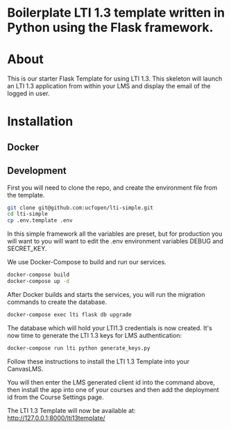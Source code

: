 Boilerplate LTI 1.3 template written in Python using the Flask framework.
==========================================================

# About

This is our starter Flask Template for using LTI 1.3.  This skeleton will launch an LTI 1.3 application from within your LMS and display the email of the logged in user.  

# Installation

## Docker

## Development 

First you will need to clone the repo, and create the environment file from the template.  


```sh
git clone git@github.com:ucfopen/lti-simple.git
cd lti-simple
cp .env.template .env

```

In this simple framework all the variables are preset, but for production you will want to you will want to edit the .env environment variables DEBUG and SECRET_KEY.

We use Docker-Compose to build and run our services.

```sh
docker-compose build
docker-compose up -d
```

After Docker builds and starts the services, you will run the migration commands to create the database.


```sh
docker-compose exec lti flask db upgrade 
```

The database which will hold your LTI1.3 credentials is now created.  It's now time to generate the LTI 1.3 keys for LMS authentication:

```sh
docker-compose run lti python generate_keys.py 
```

Follow these instructions to install the LTI 1.3 Template into your CanvasLMS. 

You will then enter the LMS generated client id into the command above, then install the app into one of your courses and then add the deployment id from the Course Settings page.

The LTI 1.3 Template will now be available at: <http://127.0.0.1:8000/lti13template/>


